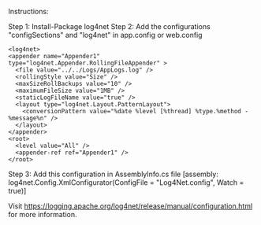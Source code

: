 Instructions:

Step 1: Install-Package log4net
Step 2: Add the configurations "configSections" and "log4net" in app.config or web.config
  <configSections>
    <section name="log4net" type="log4net.Config.Log4NetConfigurationSectionHandler,Log4net"/>
  </configSections>
  
    <log4net>
    <appender name="Appender1"
    type="log4net.Appender.RollingFileAppender" >
      <file value="../../Logs/AppLogs.log" />      
      <rollingStyle value="Size" />
      <maxSizeRollBackups value="10" />
      <maximumFileSize value="1MB" />
      <staticLogFileName value="true" />
      <layout type="log4net.Layout.PatternLayout">
        <conversionPattern value="%date %level [%thread] %type.%method - %message%n" />
      </layout>
    </appender>
    <root>
      <level value="All" />
      <appender-ref ref="Appender1" />
    </root>
  </log4net>
  
Step 3: Add this configuration in AssemblyInfo.cs file
[assembly: log4net.Config.XmlConfigurator(ConfigFile = "Log4Net.config", Watch = true)]

Visit https://logging.apache.org/log4net/release/manual/configuration.html for more information.
